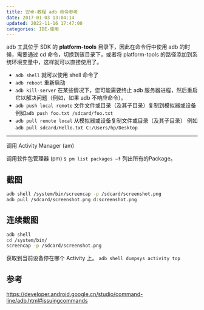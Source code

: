 ```yaml
---
title: 安卓-教程 adb 命令参考
date: 2017-01-03 13:04:14
updated: 2022-11-16 17:47:00
categories: IDE-使用
---
```


adb 工具位于 SDK 的 **platform-tools** 目录下，因此在命令行中使用 adb 的时候，需要通过 cd 命令，切换到该目录下，或者将 platform-tools 的路径添加到系统环境变量中，这样就可以直接使用了。

* `adb shell` 就可以使用 shell 命令了
* `adb reboot` 重新启动
* `adb kill-server` 在某些情况下，您可能需要终止 adb 服务器进程，然后重启它以解决问题（例如，如果 adb 不响应命令）。
* `adb push local remote` 文件文件或目录（及其子目录）复制到模拟器或设备
 例如`adb push foo.txt /sdcard/foo.txt`
* `adb pull remote local` 从模拟器或设备复制文件或目录（及其子目录） 例如`adb pull sdcard/Hello.txt C:/Users/hp/Desktop`

- - - - -

调用 Activity Manager (am)

调用软件包管理器 (pm)
`$ pm list packages –f` 列出所有的Package。

## 截图

```sh
adb shell /system/bin/screencap -p /sdcard/screenshot.png
adb pull /sdcard/screenshot.png d:screenshot.png
```

## 连续截图

```sh
adb shell
cd /system/bin/
screencap -p /sdcard/screenshot.png
```

获取到当前设备停在哪个 Activity 上。
`adb shell dumpsys activity top`

## 参考

<https://developer.android.google.cn/studio/command-line/adb.html#issuingcommands>
